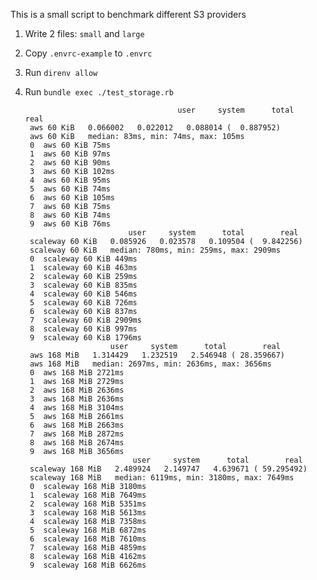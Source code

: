 		                 
This is a small script to benchmark different S3 providers

1. Write 2 files: `small` and `large`
2. Copy `.envrc-example` to `.envrc`
3. Run `direnv allow`
4. Run `bundle exec ./test_storage.rb`

										 user     system      total        real
		aws 60 KiB   0.066002   0.022012   0.088014 (  0.887952)
		aws 60 KiB   median: 83ms, min: 74ms, max: 105ms
		0  aws 60 KiB 75ms
		1  aws 60 KiB 97ms
		2  aws 60 KiB 90ms
		3  aws 60 KiB 102ms
		4  aws 60 KiB 95ms
		5  aws 60 KiB 74ms
		6  aws 60 KiB 105ms
		7  aws 60 KiB 75ms
		8  aws 60 KiB 74ms
		9  aws 60 KiB 76ms
		                      user     system      total        real
		scaleway 60 KiB   0.085926   0.023578   0.109504 (  9.842256)
		scaleway 60 KiB   median: 780ms, min: 259ms, max: 2909ms
		0  scaleway 60 KiB 449ms
		1  scaleway 60 KiB 463ms
		2  scaleway 60 KiB 259ms
		3  scaleway 60 KiB 835ms
		4  scaleway 60 KiB 546ms
		5  scaleway 60 KiB 726ms
		6  scaleway 60 KiB 837ms
		7  scaleway 60 KiB 2909ms
		8  scaleway 60 KiB 997ms
		9  scaleway 60 KiB 1796ms
		                  user     system      total        real
		aws 168 MiB   1.314429   1.232519   2.546948 ( 28.359667)
		aws 168 MiB   median: 2697ms, min: 2636ms, max: 3656ms
		0  aws 168 MiB 2721ms
		1  aws 168 MiB 2729ms
		2  aws 168 MiB 2636ms
		3  aws 168 MiB 2636ms
		4  aws 168 MiB 3104ms
		5  aws 168 MiB 2661ms
		6  aws 168 MiB 2663ms
		7  aws 168 MiB 2872ms
		8  aws 168 MiB 2674ms
		9  aws 168 MiB 3656ms
		                       user     system      total        real
		scaleway 168 MiB   2.489924   2.149747   4.639671 ( 59.295492)
		scaleway 168 MiB   median: 6119ms, min: 3180ms, max: 7649ms
		0  scaleway 168 MiB 3180ms
		1  scaleway 168 MiB 7649ms
		2  scaleway 168 MiB 5351ms
		3  scaleway 168 MiB 5613ms
		4  scaleway 168 MiB 7358ms
		5  scaleway 168 MiB 6872ms
		6  scaleway 168 MiB 7610ms
		7  scaleway 168 MiB 4859ms
		8  scaleway 168 MiB 4162ms
		9  scaleway 168 MiB 6626ms
